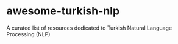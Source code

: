 # awesome-turkish-nlp
A curated list of resources dedicated to Turkish Natural Language Processing (NLP) 
